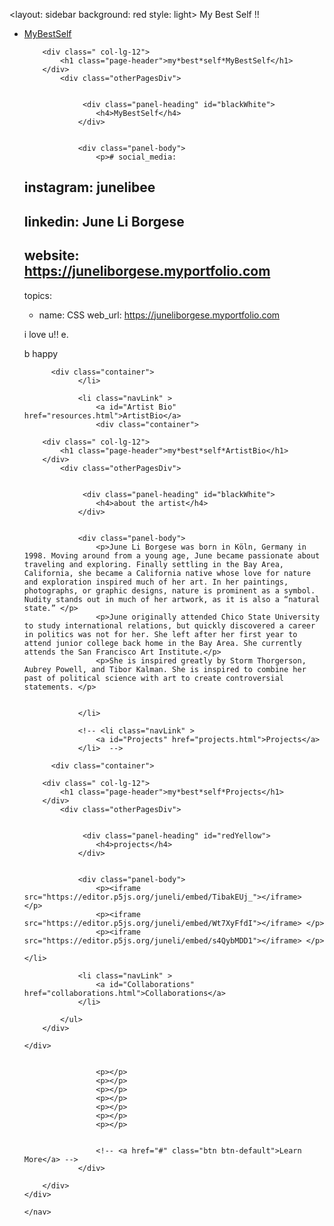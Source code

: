 <layout: sidebar
background: red
style: light>
My Best Self !!

<nav>
    <div>
                    <div class="myNavDiv">
            <ul class="myNavUl">    
                <li class="navLink" >
                  <a class="navTitle" href="index.html">MyBestSelf</a>
                  <div class="container">

        <div class=" col-lg-12">
            <h1 class="page-header">my*best*self*MyBestSelf</h1>
        </div>
            <div class="otherPagesDiv">


                 <div class="panel-heading" id="blackWhite"> 
                    <h4>MyBestSelf</h4>
                </div>                    


                <div class="panel-body">
                    <p># social_media:
  # instagram: junelibee
  # linkedin: June Li Borgese
  # website: https://juneliborgese.myportfolio.com

topics:
  - name: CSS
    web_url: https://juneliborgese.myportfolio.com

 </p>  
                    <p>i love u!! e.</p>
                    <p>b happy </p>
		
		  <div class="container">
                </li> 

                <li class="navLink" >
                    <a id="Artist Bio" href="resources.html">ArtistBio</a>
                    <div class="container">

        <div class=" col-lg-12">
            <h1 class="page-header">my*best*self*ArtistBio</h1>
        </div>
            <div class="otherPagesDiv">


                 <div class="panel-heading" id="blackWhite"> 
                    <h4>about the artist</h4>
                </div>                    


                <div class="panel-body">
                    <p>June Li Borgese was born in Köln, Germany in 1998. Moving around from a young age, June became passionate about traveling and exploring. Finally settling in the Bay Area, California, she became a California native whose love for nature and exploration inspired much of her art. In her paintings, photographs, or graphic designs, nature is prominent as a symbol. Nudity stands out in much of her artwork, as it is also a “natural state.” </p>  
                    <p>June originally attended Chico State University to study international relations, but quickly discovered a career in politics was not for her. She left after her first year to attend junior college back home in the Bay Area. She currently attends the San Francisco Art Institute.</p>
                    <p>She is inspired greatly by Storm Thorgerson, Aubrey Powell, and Tibor Kalman. She is inspired to combine her past of political science with art to create controversial statements. </p>
	
                    
                </li> 

                <!-- <li class="navLink" >
                    <a id="Projects" href="projects.html">Projects</a>
                </li>  -->
            
		  <div class="container">

        <div class=" col-lg-12">
            <h1 class="page-header">my*best*self*Projects</h1>
        </div>
            <div class="otherPagesDiv">


                 <div class="panel-heading" id="redYellow"> 
                    <h4>projects</h4>
                </div>                    


                <div class="panel-body">
                    <p><iframe src="https://editor.p5js.org/juneli/embed/TibakEUj_"></iframe>  </p>  
                    <p><iframe src="https://editor.p5js.org/juneli/embed/Wt7XyFfdI"></iframe> </p>
                    <p><iframe src="https://editor.p5js.org/juneli/embed/s4QybMDD1"></iframe> </p>
		
	</li>
	
	            <li class="navLink" >
                    <a id="Collaborations" href="collaborations.html">Collaborations</a>
                </li> 

            </ul>
        </div>

    </div>
   

                    <p></p>
                    <p></p>
                    <p></p>
                    <p></p>
                    <p></p>
                    <p></p>
                    <p></p>

                    
                    <!-- <a href="#" class="btn btn-default">Learn More</a> -->
                </div>

        </div>
    </div> 
    
    </nav>


  
